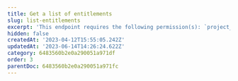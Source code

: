 ```yaml
---
title: Get a list of entitlements
slug: list-entitlements
excerpt: 'This endpoint requires the following permission(s): `project_configuration:entitlements:read`.'
hidden: false
createdAt: '2023-04-12T15:55:05.242Z'
updatedAt: '2023-06-14T14:26:24.622Z'
category: 6483560b2e0a290051a971df
order: 3
parentDoc: 6483560b2e0a290051a971fc
---
```


